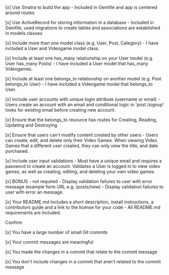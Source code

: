 [x] Use Sinatra to build the app
    - Included in Gemfile and app is centered around routes

[x] Use ActiveRecord for storing information in a database
    - Included in Gemfile, used migrations to create tables and associations are established in models classes

[x] Include more than one model class (e.g. User, Post, Category)
    - I have included a User and Videogame model class.

[x] Include at least one has_many relationship on your User model (e.g. User has_many Posts)
    - I have included a User model that has_many Videogames.

[x] Include at least one belongs_to relationship on another model (e.g. Post belongs_to User)
    - I have included a Videogame model that belongs_to User.

[x] Include user accounts with unique login attribute (username or email)
    - Users create an account with an email and conditional logic in 'post /signup' looks for existing email before creating new account.

[x] Ensure that the belongs_to resource has routes for Creating, Reading, Updating and Destroying
    

[x] Ensure that users can't modify content created by other users
    - Users can create, edit, and delete only their Video Games.  When viewing Video Games that a different user created, they can only view the title, and date purchased.

[x] Include user input validations
    - Must have a unique email and requires a password to create an account. Validates a User is logged in to view video games, as well as creating, editing, and deleting your own video games. 

[x] BONUS - not required - Display validation failures to user with error message (example form URL e.g. /posts/new)
    - Display validation failures to user with error an message.

[x] Your README.md includes a short description, install instructions, a contributors guide and a link to the license for your code
    - All README.md requirements are included.

Confirm

[x] You have a large number of small Git commits

[x] Your commit messages are meaningful

[x] You made the changes in a commit that relate to the commit message

[x] You don't include changes in a commit that aren't related to the commit message
 